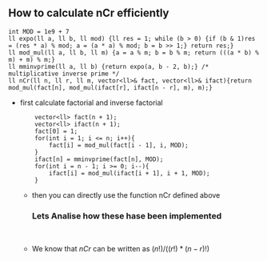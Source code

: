## How to calculate nCr efficiently

    int MOD = 1e9 + 7
    ll expo(ll a, ll b, ll mod) {ll res = 1; while (b > 0) {if (b & 1)res = (res * a) % mod; a = (a * a) % mod; b = b >> 1;} return res;}
    ll mod_mul(ll a, ll b, ll m) {a = a % m; b = b % m; return (((a * b) % m) + m) % m;}
    ll mminvprime(ll a, ll b) {return expo(a, b - 2, b);} /* multiplicative inverse prime */
    ll nCr(ll n, ll r, ll m, vector<ll>& fact, vector<ll>& ifact){return mod_mul(fact[n], mod_mul(ifact[r], ifact[n - r], m), m);}
  
- first calculate factorial and inverse factorial
  
          vector<ll> fact(n + 1);
          vector<ll> ifact(n + 1);
          fact[0] = 1;
          for(int i = 1; i <= n; i++){
              fact[i] = mod_mul(fact[i - 1], i, MOD);
          }
          ifact[n] = mminvprime(fact[n], MOD);
          for(int i = n - 1; i >= 0; i--){
              ifact[i] = mod_mul(ifact[i + 1], i + 1, MOD);
          }
  
  - then you can directly use the function nCr defined above

    <h3>Lets Analise how these hase been implemented</h3>
    <br/>

  - We know that $nCr$ can be written as $(n!)/((r!) * (n - r)!)$
    
